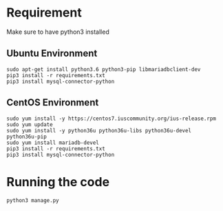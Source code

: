 # Requirement
Make sure to have python3 installed
## Ubuntu Environment 
```
sudo apt-get install python3.6 python3-pip libmariadbclient-dev
pip3 install -r requirements.txt
pip3 install mysql-connector-python
```
## CentOS Environment
```
sudo yum install -y https://centos7.iuscommunity.org/ius-release.rpm
sudo yum update
sudo yum install -y python36u python36u-libs python36u-devel python36u-pip
sudo yum install mariadb-devel
pip3 install -r requirements.txt
pip3 install mysql-connector-python
```
# Running the code
```
python3 manage.py
```